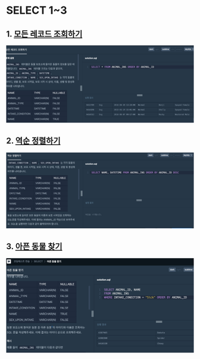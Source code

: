 # SELECT 1~3

## 1. [모든 레코드 조회하기](https://programmers.co.kr/learn/courses/30/lessons/59034)

![image-20220303190957594.png](https://github.com/squirrelabbit/TIL/blob/master/sql/SELECT%201-3.assets/image-20220303190957594.png?raw=true)



## 2. [역순 정렬하기](https://programmers.co.kr/learn/courses/30/lessons/59035)

![image-20220303191205048.png](https://github.com/squirrelabbit/TIL/blob/master/sql/SELECT%201-3.assets/image-20220303191205048.png?raw=true)



## 3. [아픈 동물 찾기](https://programmers.co.kr/learn/courses/30/lessons/59036)

![image-20220303191843826.png](https://github.com/squirrelabbit/TIL/blob/master/sql/SELECT%201-3.assets/image-20220303191843826.png?raw=true)